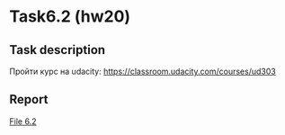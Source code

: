 # Task6.2 (hw20)

## Task description

Пройти курс на udacity:
https://classroom.udacity.com/courses/ud303

## Report


[File 6.2](Task6.2.py)  

